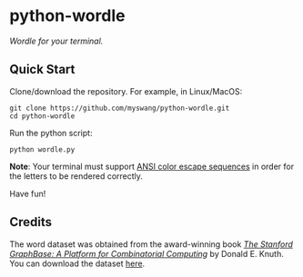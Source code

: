 # python-wordle

*Wordle for your terminal.*

## Quick Start

Clone/download the repository. For example, in Linux/MacOS:
```
git clone https://github.com/myswang/python-wordle.git
cd python-wordle
```
Run the python script:
```
python wordle.py
```

**Note**: Your terminal must support [ANSI color escape sequences](https://en.wikipedia.org/wiki/ANSI_escape_code) in order for the letters to be rendered correctly.

Have fun!

## Credits

The word dataset was obtained from the award-winning book [*The Stanford GraphBase: A Platform for Combinatorial Computing*](https://www-cs-faculty.stanford.edu/~knuth/sgb.html) by Donald E. Knuth. You can download the dataset [here](https://www-cs-faculty.stanford.edu/~knuth/sgb-words.txt).

